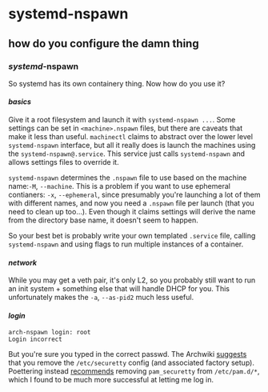 # systemd-nspawn

## how do you configure the damn thing


### _systemd_-nspawn

So systemd has its own containery thing.
Now how do you use it?

#### _basics_

Give it a root filesystem and launch it with `systemd-nspawn ...`.
Some settings can be set in `<machine>.nspawn` files,
but there are caveats that make it less than useful.
`machinectl` claims to abstract over the lower level `systemd-nspawn` interface,
but all it really does is launch the machines using the `systemd-nspawn@.service`.
This service just calls `systemd-nspawn` and allows settings files to override it.

`systemd-nspawn` determines the `.nspawn` file to use based on the machine name:`-M`, `--machine`.
This is a problem if you want to use ephemeral contianers: `-x`, `--ephemeral`,
since presumably you're launching a lot of them with different names,
and now you need a `.nspawn` file per launch (that you need to clean up too...).
Even though it claims settings will derive the name from the directory base name,
it doesn't seem to happen.

So your best bet is probably write your own templated `.service` file,
calling `systemd-nspawn` and using flags to run multiple instances of a container.

#### _network_

While you may get a veth pair, it's only L2,
so you probably still want to run an init system + something else that will handle DHCP for you.
This unfortunately makes the `-a`, `--as-pid2` much less useful.

#### _login_

```
arch-nspawn login: root
Login incorrect
```

But you're sure you typed in the correct passwd.
The Archwiki [suggests](https://wiki.archlinux.org/title/systemd-nspawn#Root_login_fails)
that you remove the `/etc/securetty` config (and associated factory setup).
Poettering instead
[recommends](https://github.com/systemd/systemd/issues/852#issuecomment-127759667)
removing `pam_securetty` from `/etc/pam.d/*`,
which I found to be much more successful at letting me log in.
